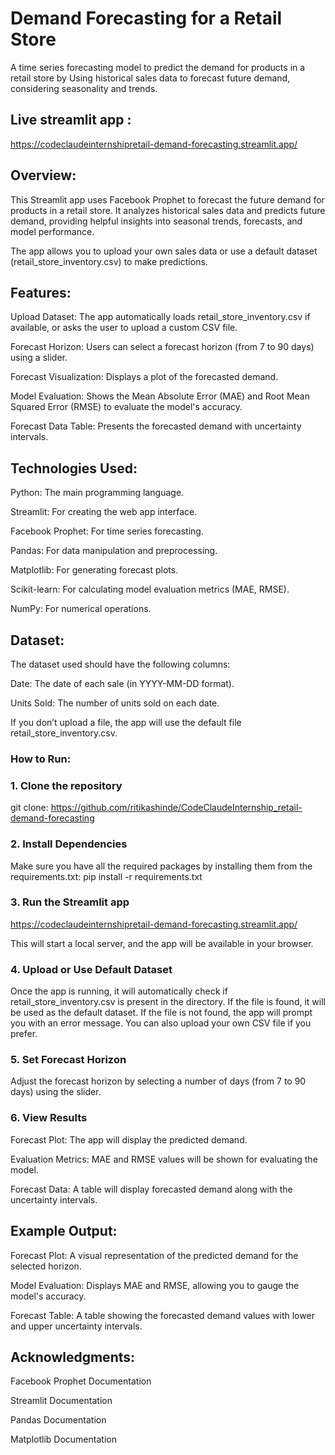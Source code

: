 # Demand Forecasting for a Retail Store

A time series forecasting model to predict the demand for products in a retail store by Using historical sales data to forecast future demand, considering seasonality and trends.

## Live streamlit app :
https://codeclaudeinternshipretail-demand-forecasting.streamlit.app/


## Overview:

This Streamlit app uses Facebook Prophet to forecast the future demand for products in a retail store. It analyzes historical sales data and predicts future demand, providing helpful insights into seasonal trends, forecasts, and model performance.

The app allows you to upload your own sales data or use a default dataset (retail_store_inventory.csv) to make predictions.


## Features:

 Upload Dataset: The app automatically loads retail_store_inventory.csv if available, or asks the user to upload a custom CSV file.

 Forecast Horizon: Users can select a forecast horizon (from 7 to 90 days) using a slider.

 Forecast Visualization: Displays a plot of the forecasted demand.

 Model Evaluation: Shows the Mean Absolute Error (MAE) and Root Mean Squared Error (RMSE) to evaluate the model's accuracy.

 Forecast Data Table: Presents the forecasted demand with uncertainty intervals.


## Technologies Used:

Python: The main programming language.

Streamlit: For creating the web app interface.

Facebook Prophet: For time series forecasting.

Pandas: For data manipulation and preprocessing.

Matplotlib: For generating forecast plots.

Scikit-learn: For calculating model evaluation metrics (MAE, RMSE).

NumPy: For numerical operations.


## Dataset:
The dataset used should have the following columns:

Date: The date of each sale (in YYYY-MM-DD format).

Units Sold: The number of units sold on each date.

If you don’t upload a file, the app will use the default file retail_store_inventory.csv.


### How to Run:
### 1. Clone the repository
git clone: https://github.com/ritikashinde/CodeClaudeInternship_retail-demand-forecasting

### 2. Install Dependencies
Make sure you have all the required packages by installing them from the requirements.txt:
pip install -r requirements.txt

### 3. Run the Streamlit app

https://codeclaudeinternshipretail-demand-forecasting.streamlit.app/

This will start a local server, and the app will be available in your browser.

### 4. Upload or Use Default Dataset
Once the app is running, it will automatically check if retail_store_inventory.csv is present in the directory. If the file is found, it will be used as the default dataset. If the file is not found, the app will prompt you with an error message. You can also upload your own CSV file if you prefer.

### 5. Set Forecast Horizon
Adjust the forecast horizon by selecting a number of days (from 7 to 90 days) using the slider.

### 6. View Results
   
   Forecast Plot: The app will display the predicted demand.

   Evaluation Metrics: MAE and RMSE values will be shown for evaluating the model.

   Forecast Data: A table will display forecasted demand along with the uncertainty intervals.
   

## Example Output:

Forecast Plot: A visual representation of the predicted demand for the selected horizon.

Model Evaluation: Displays MAE and RMSE, allowing you to gauge the model's accuracy.

Forecast Table: A table showing the forecasted demand values with lower and upper uncertainty intervals.


## Acknowledgments:

Facebook Prophet Documentation

Streamlit Documentation

Pandas Documentation

Matplotlib Documentation
